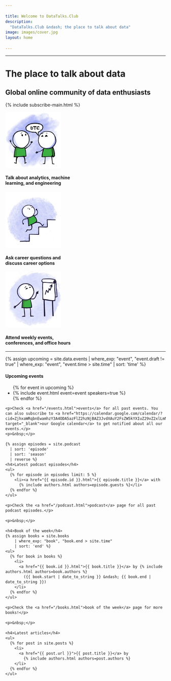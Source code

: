 ```yaml
---

title: Welcome to DataTalks.Club
description:
  "DataTalks.Club &ndash; the place to talk about data"
image: images/cover.jpg
layout: home

---
```


<hr />

<div class="landing">

<div class="row">
  <div class="col title">
    <h1>The place to talk about data</h1>
    <h2>Global online community of data enthusiasts</h2>
  </div>
</div>

{% include subscribe-main.html %}

<div class="row">
  <div class="col-md-4 landing-item">
    <div class="landing-image-container">
      <img class="landing-image" src="images/landing/talks.jpg"  />
    </div>
    <h4 class="landing-subtitle">Talk about analytics, machine<br/> learning, and engineering</h4>
  </div>
  <div class="col-md-4 landing-item">
    <div class="landing-image-container">
      <img class="landing-image" src="images/landing/career.jpg"  />
    </div>
    <h4 class="landing-subtitle">Ask career questions and<br/> discuss career options</h4>
  </div>
  <div class="col-md-4 landing-item">
    <div class="landing-image-container">
      <img class="landing-image" src="images/landing/events.jpg"  />
    </div>
    <h4 class="landing-subtitle">Attend weekly events,<br/> conferences, and office hours</h4>
  </div>
</div>

</div>

<hr />

<div class="row my-3">
  <div class="col-md-8 offset-md-2">
    {% assign upcoming = site.data.events
      | where_exp: "event", "event.draft != true"
      | where_exp: "event", "event.time > site.time"
      | sort: 'time'  %}
    <h4>Upcoming events</h4>
    <ul class="emoji-list">
      {% for event in upcoming %}
        <li class="{{ event.type }}">{% include event.html event=event speakers=true %}</li>
      {% endfor %}
    </ul>

    <p>Check <a href="/events.html">events</a> for all past events. You can also subscribe to <a href="https://calendar.google.com/calendar/?cid=ZjhxaWRqbnEwamhzY3A4ODA5azFlZ2hzNjBAZ3JvdXAuY2FsZW5kYXIuZ29vZ2xlLmNvbQ" target="_blank">our Google calendar</a> to get notified about all our events.</p>
    <p>&nbsp;</p>

    {% assign episodes = site.podcast
      | sort: 'episode'
      | sort: 'season'
      | reverse %}
    <h4>Latest podcast episodes</h4>
    <ul>
      {% for episode in episodes limit: 5 %}
        <li><a href="{{ episode.id }}.html">{{ episode.title }}</a> with 
          {% include authors.html authors=episode.guests %}</li>
      {% endfor %}
    </ul>

    <p>Check the <a href="/podcast.html">podcast</a> page for all past podcast episodes.</p>

    <p>&nbsp;</p>

    <h4>Book of the week</h4>
    {% assign books = site.books 
        | where_exp: "book", "book.end > site.time"
        | sort: 'end' %}
    <ul>
      {% for book in books %}
        <li>
          <a href="{{ book.id }}.html">{{ book.title }}</a> by {% include authors.html authors=book.authors %}
            ({{ book.start | date_to_string }} &ndash; {{ book.end | date_to_string }})
        </li>
      {% endfor %}
    </ul>

    <p>Check the <a href="/books.html">book of the week</a> page for more books!</p>
    
    <p>&nbsp;</p>

    <h4>Latest articles</h4>
    <ul>
      {% for post in site.posts %}
        <li>
          <a href="{{ post.url }}">{{ post.title }}</a> by
            {% include authors.html authors=post.authors %}
        </li>
      {% endfor %}
    </ul>

  </div>
</div>
